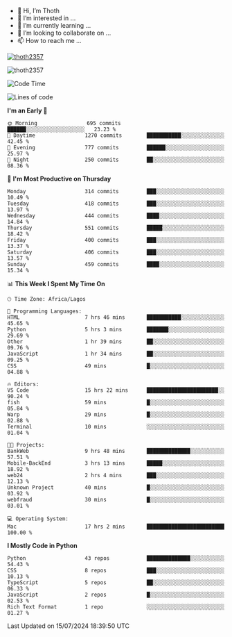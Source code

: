<!---
thoth2357/thoth2357 is a ✨ special ✨ repository because its `README.md` (this file) appears on your GitHub profile.
You can click the Preview link to take a look at your changes.
--->

- 👋 Hi, I’m Thoth
- 👀 I’m interested in ...
- 🌱 I’m currently learning ...
- 💞️ I’m looking to collaborate on ...
- 📫 How to reach me ...


<p align="left"> <a href="https://github.com/ryo-ma/github-profile-trophy"><img src="https://github-profile-trophy.vercel.app/?username=thoth2357&theme=gruvbox&no-bg=true&no-frame=false&title=MultiLanguage,Commits,Repositories,Stars,Followers,PullRequest,Reviews,Issues" alt="thoth2357" /></a> </p>

<p align="left"> <img src="https://komarev.com/ghpvc/?username=thoth2357&label=Profile%20views&color=0e75b6&style=flat" alt="thoth2357" /> </p>

<!--START_SECTION:waka-->
![Code Time](http://img.shields.io/badge/Code%20Time-3%2C088%20hrs%209%20mins-blue)

![Lines of code](https://img.shields.io/badge/From%20Hello%20World%20I%27ve%20Written-31.0%20million%20lines%20of%20code-blue)

**I'm an Early 🐤** 

```text
🌞 Morning                695 commits         ██████░░░░░░░░░░░░░░░░░░░   23.23 % 
🌆 Daytime                1270 commits        ███████████░░░░░░░░░░░░░░   42.45 % 
🌃 Evening                777 commits         ██████░░░░░░░░░░░░░░░░░░░   25.97 % 
🌙 Night                  250 commits         ██░░░░░░░░░░░░░░░░░░░░░░░   08.36 % 
```
📅 **I'm Most Productive on Thursday** 

```text
Monday                   314 commits         ███░░░░░░░░░░░░░░░░░░░░░░   10.49 % 
Tuesday                  418 commits         ███░░░░░░░░░░░░░░░░░░░░░░   13.97 % 
Wednesday                444 commits         ████░░░░░░░░░░░░░░░░░░░░░   14.84 % 
Thursday                 551 commits         █████░░░░░░░░░░░░░░░░░░░░   18.42 % 
Friday                   400 commits         ███░░░░░░░░░░░░░░░░░░░░░░   13.37 % 
Saturday                 406 commits         ███░░░░░░░░░░░░░░░░░░░░░░   13.57 % 
Sunday                   459 commits         ████░░░░░░░░░░░░░░░░░░░░░   15.34 % 
```


📊 **This Week I Spent My Time On** 

```text
🕑︎ Time Zone: Africa/Lagos

💬 Programming Languages: 
HTML                     7 hrs 46 mins       ███████████░░░░░░░░░░░░░░   45.65 % 
Python                   5 hrs 3 mins        ███████░░░░░░░░░░░░░░░░░░   29.69 % 
Other                    1 hr 39 mins        ██░░░░░░░░░░░░░░░░░░░░░░░   09.76 % 
JavaScript               1 hr 34 mins        ██░░░░░░░░░░░░░░░░░░░░░░░   09.25 % 
CSS                      49 mins             █░░░░░░░░░░░░░░░░░░░░░░░░   04.88 % 

🔥 Editors: 
VS Code                  15 hrs 22 mins      ███████████████████████░░   90.24 % 
fish                     59 mins             █░░░░░░░░░░░░░░░░░░░░░░░░   05.84 % 
Warp                     29 mins             █░░░░░░░░░░░░░░░░░░░░░░░░   02.88 % 
Terminal                 10 mins             ░░░░░░░░░░░░░░░░░░░░░░░░░   01.04 % 

🐱‍💻 Projects: 
BankWeb                  9 hrs 48 mins       ██████████████░░░░░░░░░░░   57.51 % 
Mobile-BackEnd           3 hrs 13 mins       █████░░░░░░░░░░░░░░░░░░░░   18.92 % 
web24                    2 hrs 4 mins        ███░░░░░░░░░░░░░░░░░░░░░░   12.13 % 
Unknown Project          40 mins             █░░░░░░░░░░░░░░░░░░░░░░░░   03.92 % 
webfraud                 30 mins             █░░░░░░░░░░░░░░░░░░░░░░░░   03.01 % 

💻 Operating System: 
Mac                      17 hrs 2 mins       █████████████████████████   100.00 % 
```

**I Mostly Code in Python** 

```text
Python                   43 repos            ██████████████░░░░░░░░░░░   54.43 % 
CSS                      8 repos             ███░░░░░░░░░░░░░░░░░░░░░░   10.13 % 
TypeScript               5 repos             ██░░░░░░░░░░░░░░░░░░░░░░░   06.33 % 
JavaScript               2 repos             █░░░░░░░░░░░░░░░░░░░░░░░░   02.53 % 
Rich Text Format         1 repo              ░░░░░░░░░░░░░░░░░░░░░░░░░   01.27 % 
```




 Last Updated on 15/07/2024 18:39:50 UTC
<!--END_SECTION:waka-->
<!--![](http://github-profile-summary-cards.vercel.app/api/cards/profile-details?username=thoth2357&theme=2077)

![](http://github-profile-summary-cards.vercel.app/api/cards/stats?username=thoth2357&theme=2077)![](http://github-profile-summary-cards.vercel.app/api/cards/productive-time?username=thoth2357&theme=2077&utcOffset=8) -->

